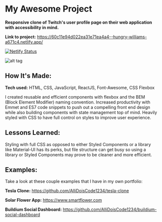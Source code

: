 # My Awesome Project

**Responsive clone of Twitch's user profile page on their web application with accessibility in mind.**


**Link to project:** https://60c11e94d022ea31e71ea4a4--hungry-williams-a671c4.netlify.app/

[![Netlify Status](https://api.netlify.com/api/v1/badges/7abc2832-a50e-44b2-9bde-7b1aa53ecd0d/deploy-status)](https://app.netlify.com/sites/twitch-clone-by-jamesfowlerdev/deploys)

![alt tag](https://i.imgur.com/RJ2fC4M.png)

## How It's Made:

**Tech used:** HTML, CSS, JavaScript, ReactJS, Font-Awesome, CSS Flexbox

I created reusable and efficient components with flexbox and the BEM (Block Element Modifier) naming convention. Increased productivity with Emmet and ES7 code snippets to push out a compelling front end design while also building components with state management top of mind. Heavily styled with CSS to have full control on styles to improve user experience. 

## Lessons Learned:

Styling with full CSS as opposed to either Styled Components or a library like Material-UI has its perks, but file structure can get busy so using a library or Styled Components may prove to be cleaner and more efficient. 

## Examples:
Take a look at these couple examples that I have in my own portfolio:

**Tesla Clone:** https://github.com/AlliDoisCode1234/tesla-clone

**Solar Flower App:** https://www.smartflower.com

**Buildium Social Dashboard:** https://github.com/AlliDoisCode1234/buildium-social-dashboard

